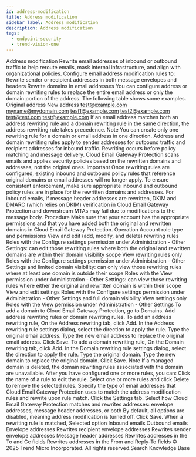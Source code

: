 ```yaml
---
id: address-modification
title: Address modification
sidebar_label: Address modification
description: Address modification
tags:
  - endpoint-security
  - trend-vision-one
---
```


 Address modification Rewrite email addresses of inbound or outbound traffic to help reroute emails, mask internal infrastructure, and align with organizational policies. Configure email address modification rules to: Rewrite sender or recipient addresses in both message envelopes and headers Rewrite domains in email addresses You can configure address or domain rewriting rules to replace the entire email address or only the domain portion of the address. The following table shows some examples. Original address New address test@example.com myname@mydomain.com test1@example.com test2@example.com test@test.com test@example.com If an email address matches both an address rewriting rule and a domain rewriting rule in the same direction, the address rewriting rule takes precedence. Note You can create only one rewriting rule for a domain or email address in one direction. Address and domain rewriting rules apply to sender addresses for outbound traffic and recipient addresses for inbound traffic. Rewriting occurs before policy matching and message delivery. Cloud Email Gateway Protection scans emails and applies security policies based on the rewritten domains and addresses, not the original ones. Important Once rewriting rules are configured, existing inbound and outbound policy rules that reference original domains or email addresses will no longer apply. To ensure consistent enforcement, make sure appropriate inbound and outbound policy rules are in place for the rewritten domains and addresses. For inbound emails, if message header addresses are rewritten, DKIM and DMARC (which relies on DKIM) verification in Cloud Email Gateway Protection and downstream MTAs may fail due to modifications to the message body. Procedure Make sure that your account has the appropriate permissions and that you have added both the original and rewritten domains in Cloud Email Gateway Protection. Operation Account role type and permissions View and edit (add, modify, and delete) rewriting rules Roles with the Configure settings permission under Administration - Other Settings: can edit those rewriting rules where both the original and rewritten domains are within their domain visibility scope View rewriting rules only Roles with the Configure settings permission under Administration - Other Settings and limited domain visibility: can only view those rewriting rules where at least one domain is outside their scope Roles with the View permission under Administration - Other Settings: can view those rewriting rules where either the original and rewritten domain is within their scope View and edit settings Roles with the Configure settings permission under Administration - Other Settings and full domain visibility View settings only Roles with the View permission under Administration - Other Settings To add a domain to Cloud Email Gateway Protection, go to Domains. Add address rewriting rules or domain rewriting rules. To add an address rewriting rule, On the Address rewriting tab, click Add. In the Address rewriting rule settings dialog, select the direction to apply the rule. Type the original email address. Type the new email address to replace the original email address. Click Save. To add a domain rewriting rule, On the Domain rewriting tab, click Add. In the Domain rewriting rule settings dialog, select the direction to apply the rule. Type the original domain. Type the new domain to replace the original domain. Click Save. Note If a managed domain is deleted, the domain rewriting rules associated with the domain are unavailable. After you have configured one or more rules, you can: Click the name of a rule to edit the rule. Select one or more rules and click Delete to remove the selected rules. Specify the type of email addresses that Cloud Email Gateway Protection uses to match the address modification rules and rewrite upon rule match. Click the Settings tab. Select how Cloud Email Gateway Protection matches and rewrites addresses: envelope addresses, message header addresses, or both By default, all options are disabled, meaning address modification is turned off. Click Save. When a rewriting rule is matched, Selected option Inbound emails Outbound emails Envelope addresses Rewrites recipient envelope addresses Rewrites sender envelope addresses Message header addresses Rewrites addresses in the To and Cc fields Rewrites addresses in the From and Reply-To fields © 2025 Trend Micro Incorporated. All rights reserved.Search Knowledge Base